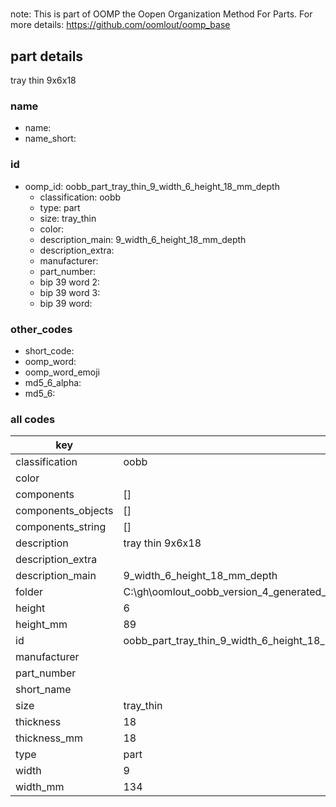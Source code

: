 #   

note: This is part of OOMP the Oopen Organization Method For Parts. For more details: https://github.com/oomlout/oomp_base

##  part details



tray thin 9x6x18

### name
* name: 
* name_short: 
### id
* oomp_id: oobb_part_tray_thin_9_width_6_height_18_mm_depth
  * classification: oobb
  * type: part
  * size: tray_thin
  * color: 
  * description_main: 9_width_6_height_18_mm_depth
  * description_extra: 
  * manufacturer: 
  * part_number: 
  * bip 39 word 2: 
  * bip 39 word 3: 
  * bip 39 word: 

### other_codes
* short_code: 
* oomp_word: 
* oomp_word_emoji 
* md5_6_alpha: 
* md5_6: 









### all codes 
| key | value |  
| --- | --- |  
| classification | oobb |  
| color |  |  
| components | [] |  
| components_objects | [] |  
| components_string | [] |  
| description | tray thin 9x6x18 |  
| description_extra |  |  
| description_main | 9_width_6_height_18_mm_depth |  
| folder | C:\gh\oomlout_oobb_version_4_generated_parts\things\oobb_part_tray_thin_9_width_6_height_18_mm_depth |  
| height | 6 |  
| height_mm | 89 |  
| id | oobb_part_tray_thin_9_width_6_height_18_mm_depth |  
| manufacturer |  |  
| part_number |  |  
| short_name |  |  
| size | tray_thin |  
| thickness | 18 |  
| thickness_mm | 18 |  
| type | part |  
| width | 9 |  
| width_mm | 134 |  

